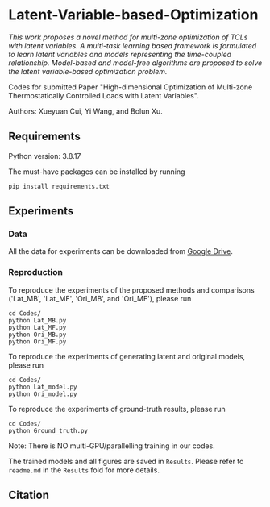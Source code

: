 # Latent-Variable-based-Optimization

_This work proposes a novel method for multi-zone optimization of TCLs with latent variables. A multi-task learning based framework is formulated to learn latent variables and models representing the time-coupled relationship. Model-based and model-free algorithms are proposed to solve the latent variable-based optimization problem._

Codes for submitted Paper "High-dimensional Optimization of Multi-zone Thermostatically Controlled Loads with Latent Variables".

Authors: Xueyuan Cui, Yi Wang, and Bolun Xu.

## Requirements
Python version: 3.8.17

The must-have packages can be installed by running
```
pip install requirements.txt
```

## Experiments
### Data
All the data for experiments can be downloaded from [Google Drive](https://drive.google.com/drive/folders/1U4RE0EGJgCrL_LJvFmMf_LiXID7o4P38?usp=sharing).

### Reproduction
To reproduce the experiments of the proposed methods and comparisons ('Lat_MB', 'Lat_MF', 'Ori_MB', and 'Ori_MF'), please run
```
cd Codes/
python Lat_MB.py
python Lat_MF.py
python Ori_MB.py
python Ori_MF.py
```
To reproduce the experiments of generating latent and original models, please run
```
cd Codes/
python Lat_model.py
python Ori_model.py
```
To reproduce the experiments of ground-truth results, please run
```
cd Codes/
python Ground_truth.py
```
Note: There is NO multi-GPU/parallelling training in our codes. 

The trained models and all figures are saved in ```Results```. Please refer to ```readme.md``` in the ```Results``` fold for more details.

## Citation
```
```
